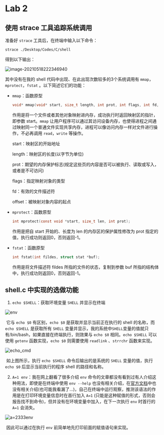 # Lab 2

## 使用 strace 工具追踪系统调用

准备好 `strace` 工具后，在终端中输入以下命令：

```
strace ./Desktop/Codes/C/shell
```

得到以下输出：

<img src="/home/snowball/Desktop/syscalls.png" alt="image-20210518222346940"  />

其中没有在我的 shell 代码中出现、在此出现次数较多的3个系统调用有 `mmap`，`mprotect`，`fstat` 。以下简述它们的功能：

* `mmap`：函数原型

  ```c
  void* mmap(void* start, size_t length, int prot, int flags, int fd, off_t offset);
  ```

  作用是将一个文件或者其他对象映射进内存，成功执行时返回映射区的指针，即参数 start。`mmap` 让用户程序可以通过其访问设备内存，也使得进程之间通过映射同一个普通文件实现共享内存，进程可以像访问内存一样对文件进行操作，不必再调用 `read`，`write` 等操作。

  start：映射区的开始地址

  length：映射区的长度(以字节为单位)

  prot：期望的内存保护标志(规定这些页的内容是否可以被执行、读取或写入，或者是不可访问)

  flags：指定映射对象的类型

  fd：有效的文件描述符

  offset：被映射对象内容的起点

* `mprotect`：函数原型

  ```C
  int mprotect(const void *start, size_t len, int prot);
  ```

  作用是把自 start 开始的、长度为 len 的内存区的保护属性修改为 prot 指定的值，执行成功则返回0，否则返回-1。 

* `fstat`：函数原型

  ```c
  int fstat(int fildes, struct stat *buf);
  ```

  作用是将文件描述符 fildes 所指的文件的状态，复制到参数 buf 所指的结构体中，执行成功则返回0，否则返回-1。

## shell.c 中实现的选做功能

1. `echo $SHELL`：获取环境变量 `SHELL` 并显示在终端

![env](/home/snowball/Desktop/env.jpg)

​		它与 `echo $0` 有区别，`echo $0` 是获取并显示当前正在执行的 shell 的名称，而 `echo $SHELL` 是获取所有 `SHELL` 变量并显示，我的系统中`SHELL`变量的值就只有/bin/bash，如果直接在终端执行，则效果与 `echo $0` 相同。`echo $SHELL` 可以使用 `getenv` 函数实现，`echo $0` 则需要使用 `readlink` 、`strrchr` 函数来实现。

![echo_cmd](/home/snowball/Desktop/echo_cmd.jpg)

​		如上图所示，执行 `echo $SHELL` 命令后输出的是系统的 `SHELL` 变量的值，执行 `echo $0` 后显示当前执行的程序 shell 的路径和名称。

2. `A=1 env`：我在网上翻看了很多介绍 `env` 命令的文章都没有看到过有人介绍这种用法，即使是在终端中使用 `env --help` 也没有相关介绍，在[官方文档](https://www.gnu.org/software/coreutils/env)中也没有相关介绍(也可能我看漏了...)，自己在终端中运行观察，推测该语法的作用是在打印环境变量信息时在首行加入 `A=1` (只能是这种赋值的形式，否则会报告找不到命令)，但并没有在环境变量中加入，在下一次执行 `env` 时首行的 `A=1` 会消失。

![a=2333env](/home/snowball/Desktop/a=2333env.jpg)

​		因此可以通过在执行 `env` 前简单地先打印前面的赋值语句来实现。





